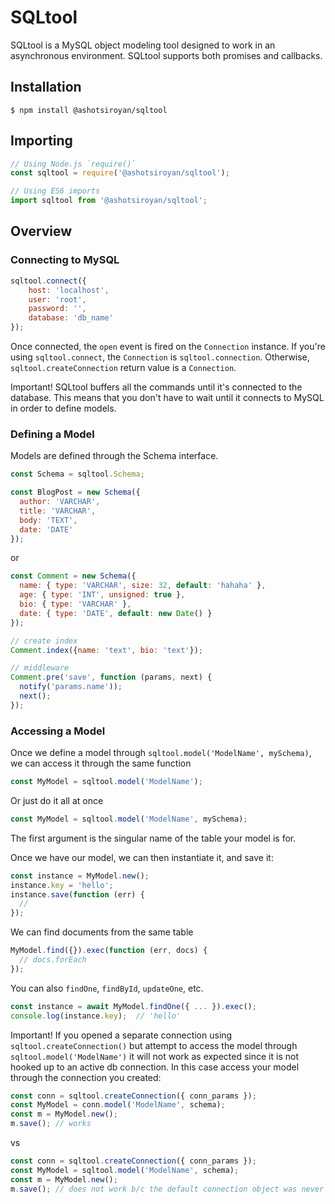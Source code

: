 # SQLtool
SQLtool is a MySQL object modeling tool designed to work in an asynchronous environment. SQLtool supports both promises and callbacks.

## Installation
```
$ npm install @ashotsiroyan/sqltool
```

## Importing
```js
// Using Node.js `require()`
const sqltool = require('@ashotsiroyan/sqltool');

// Using ES6 imports
import sqltool from '@ashotsiroyan/sqltool';
```

## Overview

### Connecting to MySQL
```js
sqltool.connect({
    host: 'localhost',
    user: 'root',
    password: '',
    database: 'db_name'
});
```

Once connected, the `open` event is fired on the `Connection` instance. If you're using `sqltool.connect`, the `Connection` is `sqltool.connection`. Otherwise, `sqltool.createConnection` return value is a `Connection`.

Important! SQLtool buffers all the commands until it's connected to the database. This means that you don't have to wait until it connects to MySQL in order to define models.

### Defining a Model
Models are defined through the Schema interface.

```js
const Schema = sqltool.Schema;

const BlogPost = new Schema({
  author: 'VARCHAR',
  title: 'VARCHAR',
  body: 'TEXT',
  date: 'DATE'
});
```
or

```js
const Comment = new Schema({
  name: { type: 'VARCHAR', size: 32, default: 'hahaha' },
  age: { type: 'INT', unsigned: true },
  bio: { type: 'VARCHAR' },
  date: { type: 'DATE', default: new Date() }
});

// create index
Comment.index({name: 'text', bio: 'text'});

// middleware
Comment.pre('save', function (params, next) {
  notify('params.name'));
  next();
});
```

### Accessing a Model
Once we define a model through `sqltool.model('ModelName', mySchema)`, we can access it through the same function

```js
const MyModel = sqltool.model('ModelName');
```

Or just do it all at once
```js
const MyModel = sqltool.model('ModelName', mySchema);
```

The first argument is the singular name of the table your model is for. 

Once we have our model, we can then instantiate it, and save it:
```js
const instance = MyModel.new();
instance.key = 'hello';
instance.save(function (err) {
  //
});
```

We can find documents from the same table
```js
MyModel.find({}).exec(function (err, docs) {
  // docs.forEach
});
```

You can also `findOne`, `findById`, `updateOne`, etc.
```js
const instance = await MyModel.findOne({ ... }).exec();
console.log(instance.key);  // 'hello'
```

Important! If you opened a separate connection using `sqltool.createConnection()` but attempt to access the model through `sqltool.model('ModelName')` it will not work as expected since it is not hooked up to an active db connection. In this case access your model through the connection you created:
```js
const conn = sqltool.createConnection({ conn_params });
const MyModel = conn.model('ModelName', schema);
const m = MyModel.new();
m.save(); // works
```

vs

```js
const conn = sqltool.createConnection({ conn_params });
const MyModel = sqltool.model('ModelName', schema);
const m = MyModel.new();
m.save(); // does not work b/c the default connection object was never connected
```